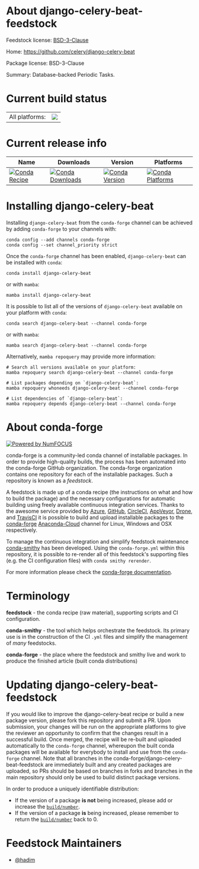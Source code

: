 About django-celery-beat-feedstock
==================================

Feedstock license: [BSD-3-Clause](https://github.com/conda-forge/django-celery-beat-feedstock/blob/main/LICENSE.txt)

Home: https://github.com/celery/django-celery-beat

Package license: BSD-3-Clause

Summary: Database-backed Periodic Tasks.

Current build status
====================


<table><tr><td>All platforms:</td>
    <td>
      <a href="https://dev.azure.com/conda-forge/feedstock-builds/_build/latest?definitionId=10289&branchName=main">
        <img src="https://dev.azure.com/conda-forge/feedstock-builds/_apis/build/status/django-celery-beat-feedstock?branchName=main">
      </a>
    </td>
  </tr>
</table>

Current release info
====================

| Name | Downloads | Version | Platforms |
| --- | --- | --- | --- |
| [![Conda Recipe](https://img.shields.io/badge/recipe-django--celery--beat-green.svg)](https://anaconda.org/conda-forge/django-celery-beat) | [![Conda Downloads](https://img.shields.io/conda/dn/conda-forge/django-celery-beat.svg)](https://anaconda.org/conda-forge/django-celery-beat) | [![Conda Version](https://img.shields.io/conda/vn/conda-forge/django-celery-beat.svg)](https://anaconda.org/conda-forge/django-celery-beat) | [![Conda Platforms](https://img.shields.io/conda/pn/conda-forge/django-celery-beat.svg)](https://anaconda.org/conda-forge/django-celery-beat) |

Installing django-celery-beat
=============================

Installing `django-celery-beat` from the `conda-forge` channel can be achieved by adding `conda-forge` to your channels with:

```
conda config --add channels conda-forge
conda config --set channel_priority strict
```

Once the `conda-forge` channel has been enabled, `django-celery-beat` can be installed with `conda`:

```
conda install django-celery-beat
```

or with `mamba`:

```
mamba install django-celery-beat
```

It is possible to list all of the versions of `django-celery-beat` available on your platform with `conda`:

```
conda search django-celery-beat --channel conda-forge
```

or with `mamba`:

```
mamba search django-celery-beat --channel conda-forge
```

Alternatively, `mamba repoquery` may provide more information:

```
# Search all versions available on your platform:
mamba repoquery search django-celery-beat --channel conda-forge

# List packages depending on `django-celery-beat`:
mamba repoquery whoneeds django-celery-beat --channel conda-forge

# List dependencies of `django-celery-beat`:
mamba repoquery depends django-celery-beat --channel conda-forge
```


About conda-forge
=================

[![Powered by
NumFOCUS](https://img.shields.io/badge/powered%20by-NumFOCUS-orange.svg?style=flat&colorA=E1523D&colorB=007D8A)](https://numfocus.org)

conda-forge is a community-led conda channel of installable packages.
In order to provide high-quality builds, the process has been automated into the
conda-forge GitHub organization. The conda-forge organization contains one repository
for each of the installable packages. Such a repository is known as a *feedstock*.

A feedstock is made up of a conda recipe (the instructions on what and how to build
the package) and the necessary configurations for automatic building using freely
available continuous integration services. Thanks to the awesome service provided by
[Azure](https://azure.microsoft.com/en-us/services/devops/), [GitHub](https://github.com/),
[CircleCI](https://circleci.com/), [AppVeyor](https://www.appveyor.com/),
[Drone](https://cloud.drone.io/welcome), and [TravisCI](https://travis-ci.com/)
it is possible to build and upload installable packages to the
[conda-forge](https://anaconda.org/conda-forge) [Anaconda-Cloud](https://anaconda.org/)
channel for Linux, Windows and OSX respectively.

To manage the continuous integration and simplify feedstock maintenance
[conda-smithy](https://github.com/conda-forge/conda-smithy) has been developed.
Using the ``conda-forge.yml`` within this repository, it is possible to re-render all of
this feedstock's supporting files (e.g. the CI configuration files) with ``conda smithy rerender``.

For more information please check the [conda-forge documentation](https://conda-forge.org/docs/).

Terminology
===========

**feedstock** - the conda recipe (raw material), supporting scripts and CI configuration.

**conda-smithy** - the tool which helps orchestrate the feedstock.
                   Its primary use is in the construction of the CI ``.yml`` files
                   and simplify the management of *many* feedstocks.

**conda-forge** - the place where the feedstock and smithy live and work to
                  produce the finished article (built conda distributions)


Updating django-celery-beat-feedstock
=====================================

If you would like to improve the django-celery-beat recipe or build a new
package version, please fork this repository and submit a PR. Upon submission,
your changes will be run on the appropriate platforms to give the reviewer an
opportunity to confirm that the changes result in a successful build. Once
merged, the recipe will be re-built and uploaded automatically to the
`conda-forge` channel, whereupon the built conda packages will be available for
everybody to install and use from the `conda-forge` channel.
Note that all branches in the conda-forge/django-celery-beat-feedstock are
immediately built and any created packages are uploaded, so PRs should be based
on branches in forks and branches in the main repository should only be used to
build distinct package versions.

In order to produce a uniquely identifiable distribution:
 * If the version of a package **is not** being increased, please add or increase
   the [``build/number``](https://docs.conda.io/projects/conda-build/en/latest/resources/define-metadata.html#build-number-and-string).
 * If the version of a package **is** being increased, please remember to return
   the [``build/number``](https://docs.conda.io/projects/conda-build/en/latest/resources/define-metadata.html#build-number-and-string)
   back to 0.

Feedstock Maintainers
=====================

* [@hadim](https://github.com/hadim/)

